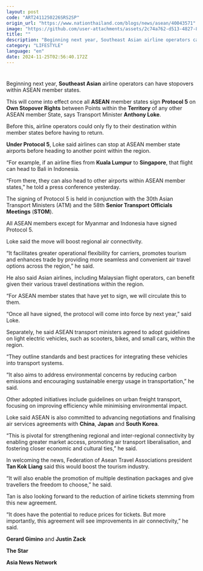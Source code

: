 ```yaml
---
layout: post
code: "ART2411250226SRS2SP"
origin_url: "https://www.nationthailand.com/blogs/news/asean/40043571"
image: "https://github.com/user-attachments/assets/2c74a762-d513-4827-844c-bd6e8a88a60c"
title: ""
description: "Beginning next year, Southeast Asian airline operators can have stopovers within ASEAN member states."
category: "LIFESTYLE"
language: "en"
date: 2024-11-25T02:56:40.172Z
---
```


# 









Beginning next year, **Southeast Asian** airline operators can have stopovers within ASEAN member states.

This will come into effect once all **ASEAN** member states sign **Protocol 5** on **Own Stopover Rights** between Points within the **Territory** of any other ASEAN member State, says Transport Minister **Anthony Loke**.

Before this, airline operators could only fly to their destination within member states before having to return.

**Under Protocol 5**, Loke said airlines can stop at ASEAN member state airports before heading to another point within the region.

“For example, if an airline flies from **Kuala Lumpur** to **Singapore**, that flight can head to Bali in Indonesia.

“From there, they can also head to other airports within ASEAN member states,” he told a press conference yesterday.

The signing of Protocol 5 is held in conjunction with the 30th Asian Transport Ministers (ATM) and the 58th **Senior Transport Officials Meetings** (**STOM**).

All ASEAN members except for Myanmar and Indonesia have signed Protocol 5.

Loke said the move will boost regional air connectivity.

“It facilitates greater operational flexibility for carriers, promotes tourism and enhances trade by providing more seamless and convenient air travel options across the region,” he said.

He also said Asian airlines, including Malaysian flight operators, can benefit given their various travel destinations within the region.

“For ASEAN member states that have yet to sign, we will circulate this to them.

“Once all have signed, the protocol will come into force by next year,” said Loke.

Separately, he said ASEAN transport ministers agreed to adopt guidelines on light electric vehicles, such as scooters, bikes, and small cars, within the region.

“They outline standards and best practices for integrating these vehicles into transport systems.

“It also aims to address environmental concerns by reducing carbon emissions and encouraging sustainable energy usage in transportation,” he said.

Other adopted initiatives include guidelines on urban freight transport, focusing on improving efficiency while minimising environmental impact.

Loke said ASEAN is also committed to advancing negotiations and finalising air services agreements with **China**, **Japan** and **South Korea**.

“This is pivotal for strengthening regional and inter-regional connectivity by enabling greater market access, promoting air transport liberalisation, and fostering closer economic and cultural ties,” he said.

In welcoming the news, Federation of Asean Travel Associations president **Tan Kok Liang** said this would boost the tourism industry.

“It will also enable the promotion of multiple destination packages and give travellers the freedom to choose,” he said.

Tan is also looking forward to the reduction of airline tickets stemming from this new agreement.

“It does have the potential to reduce prices for tickets. But more importantly, this agreement will see improvements in air connectivity,” he said.

**Gerard Gimino** and **Justin Zack**

**The Star**

**Asia News Network**